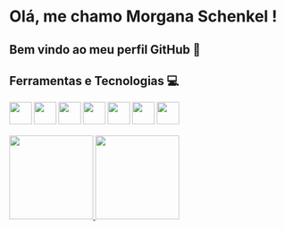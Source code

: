 # Olá, me chamo Morgana Schenkel ! 
## Bem vindo ao meu perfil GitHub 👋

## Ferramentas e Tecnologias 💻

<div>
<img src="https://cdn.jsdelivr.net/gh/devicons/devicon/icons/arduino/arduino-original.svg" width="40" height="40"/>

<img src="https://cdn.jsdelivr.net/gh/devicons/devicon/icons/bootstrap/bootstrap-original-wordmark.svg" width="40" height="40"/>
<img src="https://cdn.jsdelivr.net/gh/devicons/devicon/icons/firebase/firebase-plain-wordmark.svg" width="40" height="40"/>
              
<img src="https://cdn.jsdelivr.net/gh/devicons/devicon/icons/html5/html5-original.svg" width="40" height="40"/>
<img src="https://cdn.jsdelivr.net/gh/devicons/devicon/icons/javascript/javascript-original.svg" width="40" height="40"/>
<img src="https://cdn.jsdelivr.net/gh/devicons/devicon/icons/visualstudio/visualstudio-plain.svg" width="40" height="40"/>
<img src="https://cdn.jsdelivr.net/gh/devicons/devicon/icons/css3/css3-original.svg" width="40" height="40"/>
</div>
<br>
<div>
<a href="https://github.com/MorganaSch">
<img height="150em" src="https://github-readme-stats.vercel.app/api/top-langs/?username=MorganaSch&layout=compact&langs_count=7&theme=dracula"/>
<img height="150em" src="https://github-readme-stats.vercel.app/api?username=MorganaSch&show_icons=true&theme=dracula&include_all_commits=true&count_private=true"/>
</div>
